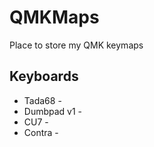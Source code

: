 # QMKMaps
Place to store my QMK keymaps

## Keyboards
- Tada68 - 
- Dumbpad v1 - 
- CU7 - 
- Contra -
